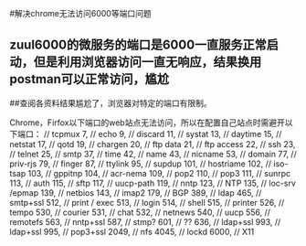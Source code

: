 
#解决chrome无法访问6000等端口问题

## zuul6000的微服务的端口是6000一直服务正常启动，但是利用浏览器访问一直无响应，结果换用postman可以正常访问，尴尬
##查阅各资料结果尴尬了，浏览器对特定的端口有限制。

Chrome，Firfox以下端口的web站点无法访问，所以在配置自己站点时需避开以下端口：
// tcpmux 7, // echo 9, // discard 11, // systat 13, // daytime 15, // netstat 17, // qotd 19, // chargen 20, // ftp data 21, // ftp access 22, // ssh 23, // telnet 25, // smtp 37, // time 42, // name 43, // nicname 53, // domain 77, // priv-rjs 79, // finger 87, // ttylink 95, // supdup 101, // hostriame 102, // iso-tsap 103, // gppitnp 104, // acr-nema 109, // pop2 110, // pop3 111, // sunrpc 113, // auth 115, // sftp 117, // uucp-path 119, // nntp 123, // NTP 135, // loc-srv /epmap 139, // netbios 143, // imap2 179, // BGP 389, // ldap 465, // smtp+ssl 512, // print / exec 513, // login 514, // shell 515, // printer 526, // tempo 530, // courier 531, // chat 532, // netnews 540, // uucp 556, // remotefs 563, // nntp+ssl 587, // stmp? 601, // ?? 636, // ldap+ssl 993, // ldap+ssl 995, // pop3+ssl 2049, // nfs 4045, // lockd 6000, // X11